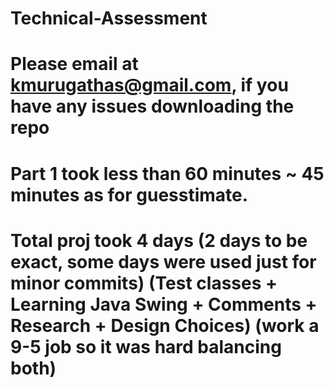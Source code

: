 # Technical-Assessment

# Please email at kmurugathas@gmail.com, if you have any issues downloading the repo
# Part 1 took less than 60 minutes ~ 45 minutes as for guesstimate. 
# Total proj took 4 days (2 days to be exact, some days were used just for minor commits) (Test classes + Learning Java Swing + Comments + Research + Design Choices) (work a 9-5 job so it was hard balancing both)
